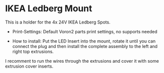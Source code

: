 # IKEA Ledberg Mount

This is a holder for the 4x 24V IKEA Ledberg Spots.

- Print-Settings:
Default Voron2 parts print settings,
no supports needed

- How to install:
Put the LED Insert into the mount, rotate it until you can connect the plug and then 
install the complete assembly to the left and right top extrusions. 

I recomment to run the wires through the extrusions and cover it with some extrusion cover inserts.
